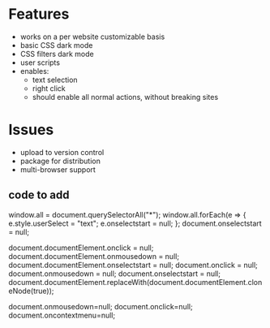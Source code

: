 Features
========
- works on a per website customizable basis
- basic CSS dark mode
- CSS filters dark mode
- user scripts
- enables:
	- text selection
	- right click
	- should enable all normal actions, without breaking sites

Issues
======
- upload to version control
- package for distribution
- multi-browser support


code to add
---
window.all = document.querySelectorAll("*");
window.all.forEach(e => {
	e.style.userSelect = "text";
	e.onselectstart = null;
};
document.onselectstart = null;

document.documentElement.onclick = null;
document.documentElement.onmousedown = null;
document.documentElement.onselectstart = null;
document.onclick = null;
document.onmousedown = null;
document.onselectstart = null;
document.documentElement.replaceWith(document.documentElement.cloneNode(true));

document.onmousedown=null;
document.onclick=null;
document.oncontextmenu=null;
